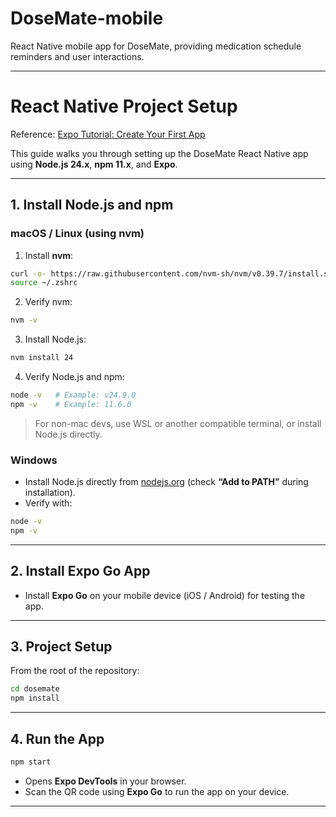 # DoseMate-mobile

React Native mobile app for DoseMate, providing medication schedule reminders and user interactions.

---

# React Native Project Setup

Reference: [Expo Tutorial: Create Your First App](https://docs.expo.dev/tutorial/create-your-first-app/)

This guide walks you through setting up the DoseMate React Native app using **Node.js 24.x**, **npm 11.x**, and **Expo**.

---

## 1. Install Node.js and npm

### macOS / Linux (using nvm)

1. Install **nvm**:

```bash
curl -o- https://raw.githubusercontent.com/nvm-sh/nvm/v0.39.7/install.sh | bash
source ~/.zshrc
```

2. Verify nvm:

```bash
nvm -v
```

3. Install Node.js:

```bash
nvm install 24
```

4. Verify Node.js and npm:

```bash
node -v   # Example: v24.9.0
npm -v    # Example: 11.6.0
```

> For non-mac devs, use WSL or another compatible terminal, or install Node.js directly.

### Windows

- Install Node.js directly from [nodejs.org](https://nodejs.org/) (check **“Add to PATH”** during installation).
- Verify with:

```bash
node -v
npm -v
```

---

## 2. Install Expo Go App

- Install **Expo Go** on your mobile device (iOS / Android) for testing the app.

---

## 3. Project Setup

From the root of the repository:

```bash
cd dosemate
npm install
```

---

## 4. Run the App

```bash
npm start
```

- Opens **Expo DevTools** in your browser.
- Scan the QR code using **Expo Go** to run the app on your device.

---
